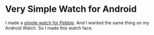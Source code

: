 # Very Simple Watch for Android

I made a <a href="https://github.com/agawley/PippaWatch">simple watch for Pebble</a>. And I wanted the same thing on my Android Watch. So I made this watch face.

